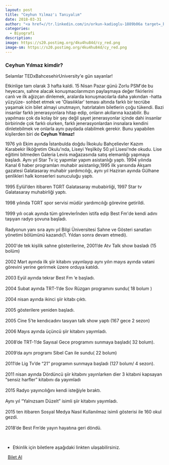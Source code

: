 ```yaml
---
layout: post
title: "Ceyhun Yılmaz'ı Tanıyalım"
date: 2018-03-31
author: "<a href=//tr.linkedin.com/in/orkun-kadioglu-1889b06a target=_blank>Orkun Kadıoğlu</a>"
categories:
  - Biyografi
description:
image: https://s20.postimg.org/4ku4hu84d/cy_red.png
image-sm: https://s20.postimg.org/4ku4hu84d/cy_red.png
---
```

### Ceyhun Yılmaz kimdir?

Selamlar TEDxBahcesehirUniversity'e gün sayanlar!

Etkinlige tam olarak 3 hafta kaldi. 15 Nisan Pazar günü Zorlu PSM'de bu heyecanı, sahne alacak konuşmacılarımızın paylaşmaya değer fikirlerini canlı ve ilk ağizçan dinlemek, aralarda konuşmacılarla daha yakından -hatta yüzyüze- sohbet etmek ve 'Olasılıklar' teması altında farklı bir tecrübe yaşamak icin bilet almayi unutmayın, hatırlatalım biletlerin çoğu tükendi.
Bazi insanlar farklı jenerasyonlara hitap edip, onların akıllarına kazabilir. Bu yapılması çok da kolay bir şey değil şayet jenerasyonlar içinde dahi insanlar birbirinde çok farklı olurken, farklı jenerasyonlardan insnalara kendini dinletebilmek ve onlarla aynı paydada olabilmek gerekir. Bunu yapabilen kişilerden biri de <b>Ceyhun Yılmaz!</b>

1976 yılı Ekim ayında İstanbulda doğdu
İlkokulu Bahçelievler Kazım Karabekir İlköğretim Okulu'nda, Liseyi Yeşilköy 50.yıl Lisesi'nde okudu. Lise eğitimi bitmeden Galeria Levis mağazasında satış elemanlığı yapmaya başladı.
Aynı yıl Star Tv iç yapımlar yapım asistanlığı yaptı. 1994 yılında Kanal 6 haber programları muhabir asistanlıgı,1995 ilk yarısında Akşam gazatesi Galatasaray muhabir yardımcılığı, aynı yıl Haziran ayında Gülhane şenlikleri halk konserleri sunuculuğu yaptı.<br>
<br>
1995 Eylül’den itibaren TGRT Galatasaray mubabirliği, 1997 Star tv Galatasaray muhabirliği yaptı.<br>
<br>
1998 yılında TGRT spor servisi müdür yardımcılığı görevine getirildi.<br>
<br>
1999 yılı ocak ayında tüm görevlerİnden istifa edip Best Fm'de kendi adını taşıyan radyo şovuna başladı.<br>
<br>
Radyonun yanı sıra aynı yıl Bilgi Üniversitesi Sahne ve Gösteri sanatları yönetimi bölümünü kazandı(1. Yıldan sonra devam etmedi).<br>
<br>
2000'de tek kişilik sahne gösterilerine, 2001’de Atv Talk show basladı (15 bolüm) <br>
<br>
2002 Mart ayında ilk şiir kitabını yayınlayıp aynı yılın mayıs ayında vatani görevini yerine gerirmek üzere orduya katıldı.<br>
<br>
2003 Eyül ayında tekrar Best Fm ‘e başladı.<br>
<br>
2004 Subat ayında TRT-1’de Sov Rüzgarı programını sundu( 18 bolum ) <br>
<br>
2004 nisan ayında ikinci şiir kitabı çıktı.<br>
<br>
2005 gösterilere yeniden başladı.<br>
<br>
2005 Cine 5’te kendıcadını tasıyan talk show yaptı (167 gece 2 sezon)<br>
<br>
2006 Mayıs ayında üçüncü şiir kitabını yayımladı.<br>
<br>
2008’de TRT-1’de Sayısal Gece programını sunmaya başladı( 32 bolum).<br>
<br>
2009’da aynı programı Sibel Can ile sundu( 22 bolum)<br>
<br>
2011’de Lig Tv’de “21” programın sunmaya başladı (127 bolum/ 4 sezon).<br>
<br>
2011 nisan ayında Dördüncü şiir kitabını yayınlarken dier 3 kitabıni kapsayan “sensiz harfler” kitabını da yayımladı<br>
<br>
2015 Radyo yayıncılığını kendi isteğiyle bıraktı.<br>
<br>
Aynı yıl “Yalnızsam Düzelt” isimli şiir kitabını yayımladı.<br>
<br>
2015 ten itibaren Sosyal Medya Nasıl Kullanılmaz isimli gösterisi ile 160 okul gezdi.<br>
<br>
2018’de Best Fm’de yayın hayatına geri döndü.<br>

&nbsp;

- Etkinlik için biletlere aşağıdaki linkten ulaşabilirsiniz.

<i class="fa fa-lg fa-ticket" aria-hidden="true"></i>&nbsp; <a href="https://www.biletino.com/event/eventdetail/4477" target="_blank"> Bilet Al</a>
